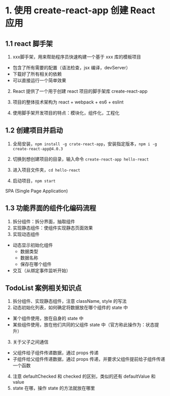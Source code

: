 # 1. 使用 create-react-app 创建 React 应用

## 1.1 react 脚手架
1. xxx脚手架，用来帮助程序员快速构建一个基于 xxx 库的模板项目
  - 包含了所有需要的配置（语法检查，jsx 编译，devServer）
  - 下载好了所有相关的依赖
  - 可以直接运行一个简单效果

2. React 提供了一个用于创建 react 项目的脚手架库 create-react-app

3. 项目的整体技术架构为 react + webpack + es6 + eslint

4. 使用脚手架开发项目的特点：模块化，组件化，工程化


## 1.2 创建项目并启动

1. 全局安装，`npm install -g crate-react-app`，安装指定版本，`npm i -g create-react-app@4.0.3`

2. 切换到想创建项目的目录，输入命令 `create-react-app hello-react`

3. 进入项目文件夹，`cd hello-react`

4. 启动项目，`npm start`


SPA (Single Page Application)


## 1.3 功能界面的组件化编码流程

1. 拆分组件：拆分界面，抽取组件
2. 实现静态组件：使组件实现静态页面效果
3. 实现动态组件
  - 动态显示初始化组件
    - 数据类型
    - 数据名称
    - 保存在哪个组件
  - 交互（从绑定事件监听开始）
  

## TodoList 案例相关知识点

1. 拆分组件、实现静态组件，注意 className, style 的写法
2. 动态初始化列表，如何确定将数据放在哪个组件的 state 中
  - 某个组件使用，放在自身的 state 中
  - 某些组件使用，放在他们共同的父组件 state 中（官方称此操作为：状态提升）
3. 关于父子之间通信
  - 父组件给子组件传递数据，通过 props 传递
  - 子组件给父组件传递数据，通过 props 传递，并要求父组件提前给子组件传递一个函数
4. 注意 defaultChecked 和 checked 的区别，类似的还有 defaultValue 和 value
5. state 在哪，操作 state 的方法就放在哪里

